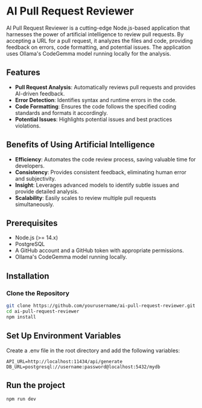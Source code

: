 # AI Pull Request Reviewer

AI Pull Request Reviewer is a cutting-edge Node.js-based application that harnesses the power of artificial intelligence to review pull requests. By accepting a URL for a pull request, it analyzes the files and code, providing feedback on errors, code formatting, and potential issues. The application uses Ollama's CodeGemma model running locally for the analysis.

## Features
- **Pull Request Analysis**: Automatically reviews pull requests and provides AI-driven feedback.
- **Error Detection**: Identifies syntax and runtime errors in the code.
- **Code Formatting**: Ensures the code follows the specified coding standards and formats it accordingly.
- **Potential Issues**: Highlights potential issues and best practices violations.

## Benefits of Using Artificial Intelligence
- **Efficiency**: Automates the code review process, saving valuable time for developers.
- **Consistency**: Provides consistent feedback, eliminating human error and subjectivity.
- **Insight**: Leverages advanced models to identify subtle issues and provide detailed analysis.
- **Scalability**: Easily scales to review multiple pull requests simultaneously.

## Prerequisites
- Node.js (>= 14.x)
- PostgreSQL
- A GitHub account and a GitHub token with appropriate permissions.
- Ollama's CodeGemma model running locally.

## Installation

### Clone the Repository
```bash
git clone https://github.com/yourusername/ai-pull-request-reviewer.git
cd ai-pull-request-reviewer
npm install
```

## Set Up Environment Variables
Create a .env file in the root directory and add the following variables:
```
API_URL=http://localhost:11434/api/generate
DB_URL=postgresql://username:password@localhost:5432/mydb
```

## Run the project
```
npm run dev
```

